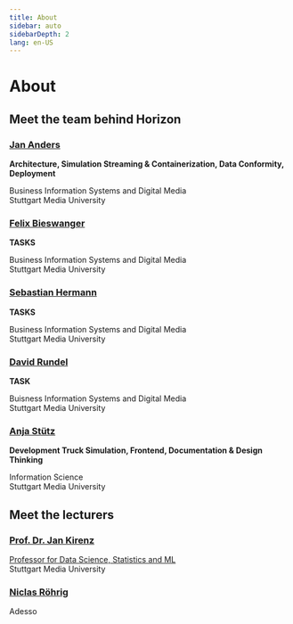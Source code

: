```yaml
---
title: About
sidebar: auto
sidebarDepth: 2
lang: en-US
---
```


# About

## Meet the team behind Horizon

### [Jan Anders](https://github.com/JanAnders)

**Architecture, Simulation Streaming & Containerization, Data Conformity, Deployment** 

Business Information Systems and Digital Media<br />
Stuttgart Media University

### [Felix Bieswanger](https://github.com/FelixBieswanger)

**TASKS**

Business Information Systems and Digital Media<br />
Stuttgart Media University

### [Sebastian Hermann](https://github.com/SebastianHermann)

**TASKS**

Business Information Systems and Digital Media <br />
Stuttgart Media University

### [David Rundel](https://github.com/davidrundel)

**TASK**

Buisness Information Systems and Digital Media<br />
Stuttgart Media University

### [Anja Stütz](https://github.com/anjastvtz)

**Development Truck Simulation, Frontend, Documentation & Design Thinking**

Information Science<br />
Stuttgart Media University


## Meet the lecturers

### [Prof. Dr. Jan Kirenz](https://www.kirenz.com/)
[Professor for Data Science, Statistics and ML](https://www.hdm-stuttgart.de/hochschule/organisation/professoren/suche_ergebnis_liste?Id=6376486)<br />
Stuttgart Media University

### [Niclas Röhrig](https://www.adesso.de/de/index.jsp)
Adesso

